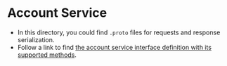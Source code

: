 # Account Service

- In this directory, you could find `.proto` files for requests and response serialization.
- Follow a link to find [the account service interface definition with its supported methods](https://beta-static.classtime.com/public-api/account-service/html/account-service-api/classtime.service.account/-account-service/index.html).
